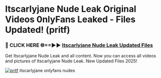 # Itscarlyjane Nude Leak Original Videos 0nlyFans Leaked - Files Updated! (pritf)

<h3>🔴 CLICK HERE 🌐==►► <a href="https://tinyurl.com/yc6ubb5a" rel="nofollow">Itscarlyjane Nude Leak Updated Files</a></h3>

Get Itscarlyjane Nude Leak and all content. Now you can access all videos and pictures of Itscarlyjane Nude Leak. New Updated Files 2025!

[![pritf](https://i.imgur.com/7eu0CRL.gif)](https://tinyurl.com/yc6ubb5a)
itscarlyjane onlyfans nudes